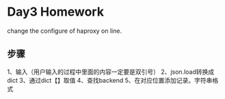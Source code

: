 # Day3 Homework
change the configure of haproxy on line.

## 步骤
1、输入（用户输入的过程中里面的内容一定要是双引号）
2、json.load转换成dict
3、通过dict【】取值
4、查找backend
5、在对应位置添加记录。字符串格式
